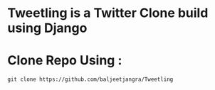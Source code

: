 # Tweetling is a Twitter Clone build using Django

# Clone Repo Using :

```
git clone https://github.com/baljeetjangra/Tweetling
```